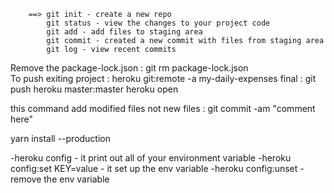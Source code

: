 
        ==> git init - create a new repo
            git status - view the changes to your project code 
            git add - add files to staging area
            git commit - created a new commit with files from staging area
            git log - view recent commits



Remove the package-lock.json : git rm package-lock.json  
To push exiting project  : heroku git:remote -a my-daily-expenses 
final : git push heroku master:master
heroku open

this command add modified files not new files : git commit -am "comment here"


yarn install --production



-heroku config - it print out all of your environment variable
		-heroku config:set KEY=value - it set up the env variable
		-heroku config:unset - remove the env variable	